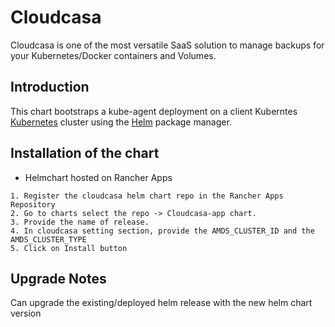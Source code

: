 # Cloudcasa
Cloudcasa is one of the most versatile SaaS solution to manage backups for your Kubernetes/Docker containers and Volumes.

## Introduction

This chart bootstraps a kube-agent deployment on a client Kuberntes [Kubernetes](http://kubernetes.io) cluster using the [Helm](https://helm.sh) package manager.

## Installation of the chart
- Helmchart hosted on Rancher Apps

```
1. Register the cloudcasa helm chart repo in the Rancher Apps Repository
2. Go to charts select the repo -> Cloudcasa-app chart.
3. Provide the name of release. 
4. In cloudcasa setting section, provide the AMDS_CLUSTER_ID and the AMDS_CLUSTER_TYPE
5. Click on Install button
```

## Upgrade Notes
Can upgrade the existing/deployed helm release with the new helm chart version
